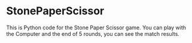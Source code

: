 # StonePaperScissor
This is Python code for the Stone Paper Scissor game. You can play with the Computer and the end of 5 rounds, you can see the match results.
